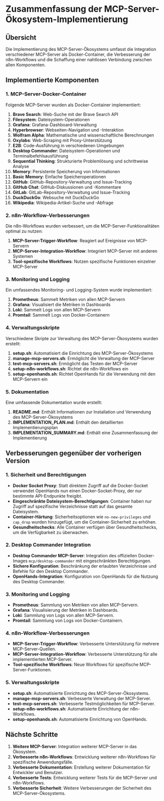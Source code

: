 # Zusammenfassung der MCP-Server-Ökosystem-Implementierung

## Übersicht

Die Implementierung des MCP-Server-Ökosystems umfasst die Integration verschiedener MCP-Server als Docker-Container, die Verbesserung der n8n-Workflows und die Schaffung einer nahtlosen Verbindung zwischen allen Komponenten.

## Implementierte Komponenten

### 1. MCP-Server-Docker-Container

Folgende MCP-Server wurden als Docker-Container implementiert:

1. **Brave Search**: Web-Suche mit der Brave Search API
2. **Filesystem**: Dateisystem-Operationen
3. **Grafana**: Grafana-Dashboard-Verwaltung
4. **Hyperbrowser**: Webseiten-Navigation und -Interaktion
5. **Wolfram Alpha**: Mathematische und wissenschaftliche Berechnungen
6. **Oxylabs**: Web-Scraping mit Proxy-Unterstützung
7. **E2B**: Code-Ausführung in verschiedenen Umgebungen
8. **Desktop Commander**: Dateisystem-Operationen und Terminalbefehlsausführung
9. **Sequential Thinking**: Strukturierte Problemlösung und schrittweise Analyse
10. **Memory**: Persistente Speicherung von Informationen
11. **Basic Memory**: Einfache Speicheroperationen
12. **GitHub**: GitHub-Repository-Verwaltung und Issue-Tracking
13. **GitHub Chat**: GitHub-Diskussionen und -Kommentare
14. **GitLab**: GitLab-Repository-Verwaltung und Issue-Tracking
15. **DuckDuckGo**: Websuche mit DuckDuckGo
16. **Wikipedia**: Wikipedia-Artikel-Suche und -Abfrage

### 2. n8n-Workflow-Verbesserungen

Die n8n-Workflows wurden verbessert, um die MCP-Server-Funktionalitäten optimal zu nutzen:

1. **MCP-Server-Trigger-Workflow**: Reagiert auf Ereignisse von MCP-Servern
2. **MCP-Server-Integration-Workflow**: Integriert MCP-Server mit anderen Systemen
3. **Tool-spezifische Workflows**: Nutzen spezifische Funktionen einzelner MCP-Server

### 3. Monitoring und Logging

Ein umfassendes Monitoring- und Logging-System wurde implementiert:

1. **Prometheus**: Sammelt Metriken von allen MCP-Servern
2. **Grafana**: Visualisiert die Metriken in Dashboards
3. **Loki**: Sammelt Logs von allen MCP-Servern
4. **Promtail**: Sammelt Logs von Docker-Containern

### 4. Verwaltungsskripte

Verschiedene Skripte zur Verwaltung des MCP-Server-Ökosystems wurden erstellt:

1. **setup.sh**: Automatisiert die Einrichtung des MCP-Server-Ökosystems
2. **manage-mcp-servers.sh**: Ermöglicht die Verwaltung der MCP-Server
3. **test-mcp-servers.sh**: Ermöglicht das Testen der MCP-Server
4. **setup-n8n-workflows.sh**: Richtet die n8n-Workflows ein
5. **setup-openhands.sh**: Richtet OpenHands für die Verwendung mit den MCP-Servern ein

### 5. Dokumentation

Eine umfassende Dokumentation wurde erstellt:

1. **README.md**: Enthält Informationen zur Installation und Verwendung des MCP-Server-Ökosystems
2. **IMPLEMENTATION_PLAN.md**: Enthält den detaillierten Implementierungsplan
3. **IMPLEMENTATION_SUMMARY.md**: Enthält eine Zusammenfassung der Implementierung

## Verbesserungen gegenüber der vorherigen Version

### 1. Sicherheit und Berechtigungen

- **Docker Socket Proxy**: Statt direktem Zugriff auf die Docker-Socket verwendet OpenHands nun einen Docker-Socket-Proxy, der nur bestimmte API-Endpunkte freigibt.
- **Eingeschränkte Dateisystem-Berechtigungen**: Container haben nur Zugriff auf spezifische Verzeichnisse statt auf das gesamte Dateisystem.
- **Container-Härtung**: Sicherheitsoptionen wie `no-new-privileges` und `cap_drop` wurden hinzugefügt, um die Container-Sicherheit zu erhöhen.
- **Gesundheitschecks**: Alle Container verfügen über Gesundheitschecks, um die Verfügbarkeit zu überwachen.

### 2. Desktop Commander Integration

- **Desktop Commander MCP-Server**: Integration des offiziellen Docker-Images `mcp/desktop-commander` mit eingeschränkten Berechtigungen.
- **Sichere Konfiguration**: Beschränkung der erlaubten Verzeichnisse und Befehle für den Desktop Commander.
- **OpenHands-Integration**: Konfiguration von OpenHands für die Nutzung des Desktop Commander.

### 3. Monitoring und Logging

- **Prometheus**: Sammlung von Metriken von allen MCP-Servern.
- **Grafana**: Visualisierung der Metriken in Dashboards.
- **Loki**: Sammlung von Logs von allen MCP-Servern.
- **Promtail**: Sammlung von Logs von Docker-Containern.

### 4. n8n-Workflow-Verbesserungen

- **MCP-Server-Trigger-Workflow**: Verbesserte Unterstützung für mehrere MCP-Server-Quellen.
- **MCP-Server-Integration-Workflow**: Verbesserte Unterstützung für alle implementierten MCP-Server.
- **Tool-spezifische Workflows**: Neue Workflows für spezifische MCP-Server-Funktionen.

### 5. Verwaltungsskripte

- **setup.sh**: Automatisierte Einrichtung des MCP-Server-Ökosystems.
- **manage-mcp-servers.sh**: Verbesserte Verwaltung der MCP-Server.
- **test-mcp-servers.sh**: Verbesserte Testmöglichkeiten für MCP-Server.
- **setup-n8n-workflows.sh**: Automatisierte Einrichtung der n8n-Workflows.
- **setup-openhands.sh**: Automatisierte Einrichtung von OpenHands.

## Nächste Schritte

1. **Weitere MCP-Server**: Integration weiterer MCP-Server in das Ökosystem.
2. **Verbesserte n8n-Workflows**: Entwicklung weiterer n8n-Workflows für spezifische Anwendungsfälle.
3. **Verbesserte Dokumentation**: Erstellung weiterer Dokumentation für Entwickler und Benutzer.
4. **Verbesserte Tests**: Entwicklung weiterer Tests für die MCP-Server und n8n-Workflows.
5. **Verbesserte Sicherheit**: Weitere Verbesserungen der Sicherheit des MCP-Server-Ökosystems.